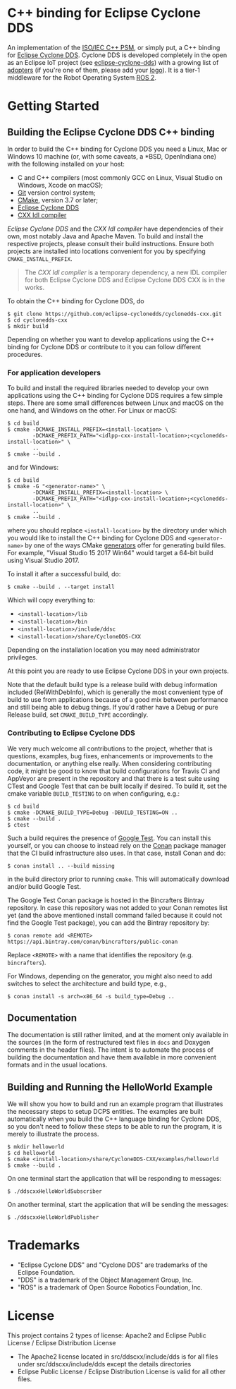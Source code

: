 # C++ binding for Eclipse Cyclone DDS

An implementation of the [ISO/IEC C++ PSM][1], or simply put, a C++ binding
for [Eclipse Cyclone DDS][2]. Cyclone DDS is developed completely in the open
as an Eclipse IoT project (see [eclipse-cyclone-dds][3]) with a growing list
of [adopters][4] (if you're one of them, please add your [logo][5]). It is a
tier-1 middleware for the Robot Operating System [ROS 2][6].

[1]: https://www.omg.org/spec/DDS-PSM-Cxx/
[2]: https://github.com/eclipse-cyclonedds/cyclonedds/
[3]: https://projects.eclipse.org/projects/iot.cyclonedds
[4]: https://iot.eclipse.org/adopters/?#iot.cyclonedds
[5]: https://github.com/EclipseFdn/iot.eclipse.org/issues/new?template=adopter_request.md
[6]: https://index.ros.org/doc/ros2/


# Getting Started

## Building the Eclipse Cyclone DDS C++ binding

In order to build the C++ binding for Cyclone DDS you need a Linux, Mac or
Windows 10 machine (or, with some caveats, a \*BSD, OpenIndiana one) with the
following installed on your host:

 * C and C++ compilers (most commonly GCC on Linux, Visual Studio on Windows,
   Xcode on macOS);
 * [Git](https://git-scm.com/) version control system;
 * [CMake](https://cmake.org/download/), version 3.7 or later;
 * [Eclipse Cyclone DDS](https://github.com/eclipse-cyclonedds/cyclonedds/)
 * [CXX Idl compiler](https://github.com/ADLINK-IST/idlpp-cxx/)

*Eclipse Cyclone DDS* and the *CXX Idl compiler* have dependencies of their
own, most notably Java and Apache Maven. To build and install the respective
projects, please consult their build instructions. Ensure both projects are
installed into locations convenient for you by specifying
`CMAKE_INSTALL_PREFIX`.

> The *CXX Idl compiler* is a temporary dependency, a new IDL compiler for
> both Eclipse Cyclone DDS and Eclipse Cyclone DDS CXX is in the works.

To obtain the C++ binding for Cyclone DDS, do

    $ git clone https://github.com/eclipse-cyclonedds/cyclonedds-cxx.git
    $ cd cyclonedds-cxx
    $ mkdir build

Depending on whether you want to develop applications using the C++ binding
for Cyclone DDS or contribute to it you can follow different procedures.

### For application developers

To build and install the required libraries needed to develop your own
applications using the C++ binding for Cyclone DDS requires a few simple
steps. There are some small differences between Linux and macOS on the one
hand, and Windows on the other. For Linux or macOS:

    $ cd build
    $ cmake -DCMAKE_INSTALL_PREFIX=<install-location> \
            -DCMAKE_PREFIX_PATH="<idlpp-cxx-install-location>;<cyclonedds-install-location>" \
            ..
    $ cmake --build .

and for Windows:

    $ cd build
    $ cmake -G "<generator-name>" \
            -DCMAKE_INSTALL_PREFIX=<install-location> \
            -DCMAKE_PREFIX_PATH="<idlpp-cxx-install-location>;<cyclonedds-install-location>" \
            ..
    $ cmake --build .

where you should replace `<install-location>` by the directory under which you
would like to install the C++ binding for Cyclone DDS and `<generator-name>`
by one of the ways CMake [generators][6] offer for generating build files. For
example, "Visual Studio 15 2017 Win64" would target a 64-bit build using
Visual Studio 2017.

To install it after a successful build, do:

    $ cmake --build . --target install

Which will copy everything to:

 * `<install-location>/lib`
 * `<install-location>/bin`
 * `<install-location>/include/ddsc`
 * `<install-location>/share/CycloneDDS-CXX`

Depending on the installation location you may need administrator privileges.

At this point you are ready to use Eclipse Cyclone DDS in your own projects.

Note that the default build type is a release build with debug information
included (RelWithDebInfo), which is generally the most convenient type of
build to use from applications because of a good mix between performance and
still being able to debug things. If you'd rather have a Debug or pure Release
build, set `CMAKE_BUILD_TYPE` accordingly.

[6]: https://cmake.org/cmake/help/latest/manual/cmake-generators.7.html

### Contributing to Eclipse Cyclone DDS

We very much welcome all contributions to the project, whether that is
questions, examples, bug fixes, enhancements or improvements to the
documentation, or anything else really. When considering contributing code,
it might be good to know that build configurations for Travis CI and AppVeyor
are present in the repository and that there is a test suite using CTest and
Google Test that can be built locally if desired. To build it, set the cmake
variable `BUILD_TESTING` to on when configuring, e.g.:

    $ cd build
    $ cmake -DCMAKE_BUILD_TYPE=Debug -DBUILD_TESTING=ON ..
    $ cmake --build .
    $ ctest

Such a build requires the presence of [Google Test][7]. You can install this
yourself, or you can choose to instead rely on the [Conan][8] package manager
that the CI build infrastructure also uses. In that case, install Conan and do:

    $ conan install .. --build missing

in the build directory prior to running `cmake`. This will automatically
download and/or build Google Test.

The Google Test Conan package is hosted in the Bincrafters Bintray repository.
In case this repository was not added to your Conan remotes list yet (and the
above mentioned install command failed because it could not find the
Google Test package), you can add the Bintray repository by:

    $ conan remote add <REMOTE> https://api.bintray.com/conan/bincrafters/public-conan

Replace `<REMOTE>` with a name that identifies the repository (e.g. `bincrafters`).

For Windows, depending on the generator, you might also need to add switches
to select the architecture and build type, e.g.,

    $ conan install -s arch=x86_64 -s build_type=Debug ..

[7]: https://github.com/google/googletest
[8]: https://conan.io/

## Documentation

The documentation is still rather limited, and at the moment only available in
the sources (in the form of restructured text files in ``docs`` and Doxygen
comments in the header files). The intent is to automate the process of
building the documentation and have them available in more convenient formats
and in the usual locations.

## Building and Running the HelloWorld Example

We will show you how to build and run an example program that illustrates the
necessary steps to setup DCPS entities. The examples are built automatically
when you build the C++ language binding for Cyclone DDS, so you don't need to
follow these steps to be able to run the program, it is merely to illustrate
the process.

    $ mkdir helloworld
    $ cd helloworld
    $ cmake <install-location>/share/CycloneDDS-CXX/examples/helloworld
    $ cmake --build .

On one terminal start the application that will be responding to messages:

    $ ./ddscxxHelloWorldSubscriber

On another terminal, start the application that will be sending the messages:

    $ ./ddscxxHelloWorldPublisher

# Trademarks

 * "Eclipse Cyclone DDS" and "Cyclone DDS" are trademarks of the Eclipse Foundation.
 * "DDS" is a trademark of the Object Management Group, Inc.
 * "ROS" is a trademark of Open Source Robotics Foundation, Inc.

# License

This project contains 2 types of license: Apache2 and Eclipse Public License / Eclipse Distribution License
* The Apache2 license located in src/ddscxx/include/dds is for all files under src/ddscxx/include/dds except the details directories
* Eclipse Public License / Eclipse Distribution License is valid for all other files.
